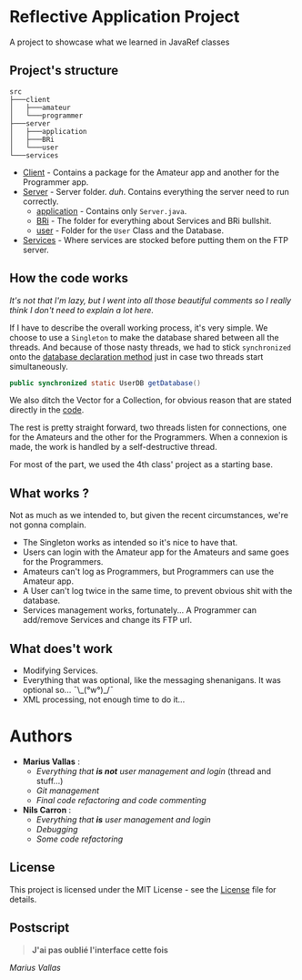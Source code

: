 # Reflective Application Project
A project to showcase what we learned in JavaRef classes

## Project's structure
```
src
├───client
│   ├───amateur
│   └───programmer
├───server
│   ├───application
│   ├───BRi
│   └───user
└───services
```

* [Client](src/client) - Contains a package for the Amateur app and another for the Programmer app.
* [Server](src/server) - Server folder. *duh*. Contains everything the server need to run correctly.
    - [application](src/server/application) - Contains only `Server.java`.
    - [BRi](src/server/BRi) - The folder for everything about Services and BRi bullshit.
    - [user](src/server/user) - Folder for the `User` Class and the Database.
* [Services](src/services) - Where services are stocked before putting them on the FTP server.

## How the code works

*It's not that I'm lazy, but I went into all those beautiful comments so I really think I don't need to explain a lot here.*

If I have to describe the overall working process, it's very simple.
We choose to use a `Singleton` to make the database shared between all the threads.
And because of those nasty threads, we had to stick `synchronized` onto the [database declaration method](src/server/user/UserDB.java) just in case two threads start simultaneously.
```java
public synchronized static UserDB getDatabase()
```
We also ditch the Vector for a Collection, for obvious reason that are stated directly in the [code](src/server/BRi/ServiceRegistry.java).

The rest is pretty straight forward, two threads listen for connections, one for the Amateurs and the other for the Programmers.
When a connexion is made, the work is handled by a self-destructive thread.

For most of the part, we used the 4th class' project as a starting base.

## What works ?

Not as much as we intended to, but given the recent circumstances, we're not gonna complain.

* The Singleton works as intended so it's nice to have that.
* Users can login with the Amateur app for the Amateurs and same goes for the Programmers.
* Amateurs can't log as Programmers, but Programmers can use the Amateur app.
* A User can't log twice in the same time, to prevent obvious shit with the database.
* Services management works, fortunately...
A Programmer can add/remove Services and change its FTP url.

## What does't work

* Modifying Services.
* Everything that was optional, like the messaging shenanigans. It was optional so... ¯\\\_(°w°)\_/¯
* XML processing, not enough time to do it...

# Authors

* **Marius Vallas** :
    * *Everything that **is not** user management and login* (thread and stuff...)
    * *Git management*
    * *Final code refactoring and code commenting*
* **Nils Carron** :
    * *Everything that **is** user management and login*
    * *Debugging*
    * *Some code refactoring*

## License

This project is licensed under the MIT License - see the [License](LICENSE) file for details.

## Postscript

> **J'ai pas oublié l'interface cette fois**

*Marius Vallas*
